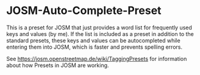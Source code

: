 # JOSM-Auto-Complete-Preset
This is a preset for JOSM that just provides a word list for frequently used keys and values (by me). If the list is included as a preset in addition to the standard presets, these keys and values can be autocompleted while entering them into JOSM, which is faster and prevents spelling errors.

See https://josm.openstreetmap.de/wiki/TaggingPresets for information about how Presets in JOSM are working.
